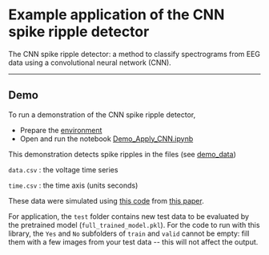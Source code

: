 # Example application of the CNN spike ripple detector

The CNN spike ripple detector: a method to classify spectrograms from EEG data using a convolutional neural network (CNN).

----

## Demo

To run a demonstration of the CNN spike ripple detector,

- Prepare the [environment](../README.md/#environment)
- Open and run the notebook [Demo_Apply_CNN.ipynb](Demo_Apply_CNN.ipynb)

This demonstration detects spike ripples in the files (see [demo_data](./demo_data))

`data.csv` : the voltage time series

`time.csv` : the time axis (units seconds)

These data were simulated using [this code](https://github.com/Mark-Kramer/Spike-Ripple-Detector-Method/tree/simulations/Simulations) from [this paper](https://pubmed.ncbi.nlm.nih.gov/27988323/).

For application, the `test` folder contains new test data to be evaluated by the pretrained model (`full_trained_model.pkl`). For the code to run with this library, the `Yes` and `No` subfolders of `train` and `valid` cannot be empty: fill them with a few images from your test data -- this will not affect the output.
